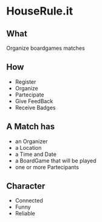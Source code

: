 HouseRule.it
============

What
----

Organize boardgames matches

How
---

* Register
* Organize
* Partecipate
* Give FeedBack
* Receive Badges

A Match has
-----------

* an Organizer
* a Location
* a Time and Date
* a BoardGame that will be played
* one or more Partecipants

Character
---------

* Connected
* Funny
* Reliable

